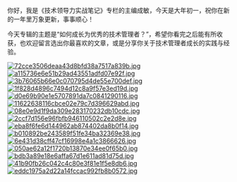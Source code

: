 你好，我是《技术领导力实战笔记》专栏的主编成敏，今天是大年初一，祝你在新的一年里万象更新，事事顺心！

今天专辑的主题是“如何成长为优秀的技术管理者？”，希望你看完之后能有所收获，也欢迎留言选出你最喜欢的文章，或是分享你关于技术管理者成长的实践与经验。

[![72cce3506deaa43d8bfd38a7517a839b.jpg][]][72cce3506deaa43d8bfd38a7517a839b.jpg 1]
[![a115736e6e51b29ad43551adfd07e92f.jpg][]][a115736e6e51b29ad43551adfd07e92f.jpg 1]
[![3b76065b66e0c070795d4de55e700def.jpg][]][3b76065b66e0c070795d4de55e700def.jpg 1]
[![1f828d4896c7494d12c8a9f57e3ed19d.jpg][]][1f828d4896c7494d12c8a9f57e3ed19d.jpg 1]
[![d0e69b90e1e5707891da7c0841290116.jpg][]][d0e69b90e1e5707891da7c0841290116.jpg 1]
[![11622638116cbce02e79c7d396629abd.jpg][]][11622638116cbce02e79c7d396629abd.jpg 1]
[![08e0e9d1f9da309e283170232db10cdc.jpg][]][08e0e9d1f9da309e283170232db10cdc.jpg 1]
[![2ccf7d156e96fbfb946110502c2e2d8e.jpg][]][2ccf7d156e96fbfb946110502c2e2d8e.jpg 1]
[![eba8f6fe6d144962ab874402da8b0f14.jpg][]][eba8f6fe6d144962ab874402da8b0f14.jpg 1]
[![b010892be243589f51fe34ba32369e38.jpg][]][b010892be243589f51fe34ba32369e38.jpg 1]
[![6e431d38cff47cf16998e4a1c3866626.jpg][]][6e431d38cff47cf16998e4a1c3866626.jpg 1]
[![050ae62a12f1720b13870e34ee0f65b0.jpg][]][050ae62a12f1720b13870e34ee0f65b0.jpg 1]
[![bdb3a89e18e6affa67d1e611ad81d75d.jpg][]][bdb3a89e18e6affa67d1e611ad81d75d.jpg 1]
[![41b90fb26c042c4c80e3f81e1f5e8db6.jpg][]][41b90fb26c042c4c80e3f81e1f5e8db6.jpg 1]
[![eddc1975a2d22a14fccac992fb8b0572.jpg][]][eddc1975a2d22a14fccac992fb8b0572.jpg 1]


[72cce3506deaa43d8bfd38a7517a839b.jpg]: https://static001.geekbang.org/resource/image/72/9b/72cce3506deaa43d8bfd38a7517a839b.jpg
[72cce3506deaa43d8bfd38a7517a839b.jpg 1]: https://time.geekbang.org/column/article/5765
[a115736e6e51b29ad43551adfd07e92f.jpg]: https://static001.geekbang.org/resource/image/a1/2f/a115736e6e51b29ad43551adfd07e92f.jpg
[a115736e6e51b29ad43551adfd07e92f.jpg 1]: https://time.geekbang.org/column/article/11829
[3b76065b66e0c070795d4de55e700def.jpg]: https://static001.geekbang.org/resource/image/3b/ef/3b76065b66e0c070795d4de55e700def.jpg
[3b76065b66e0c070795d4de55e700def.jpg 1]: https://time.geekbang.org/column/article/41315
[1f828d4896c7494d12c8a9f57e3ed19d.jpg]: https://static001.geekbang.org/resource/image/1f/9d/1f828d4896c7494d12c8a9f57e3ed19d.jpg
[1f828d4896c7494d12c8a9f57e3ed19d.jpg 1]: https://time.geekbang.org/column/article/41898
[d0e69b90e1e5707891da7c0841290116.jpg]: https://static001.geekbang.org/resource/image/d0/16/d0e69b90e1e5707891da7c0841290116.jpg
[d0e69b90e1e5707891da7c0841290116.jpg 1]: https://time.geekbang.org/column/article/65311
[11622638116cbce02e79c7d396629abd.jpg]: https://static001.geekbang.org/resource/image/11/bd/11622638116cbce02e79c7d396629abd.jpg
[11622638116cbce02e79c7d396629abd.jpg 1]: https://time.geekbang.org/column/article/69096
[08e0e9d1f9da309e283170232db10cdc.jpg]: https://static001.geekbang.org/resource/image/08/dc/08e0e9d1f9da309e283170232db10cdc.jpg
[08e0e9d1f9da309e283170232db10cdc.jpg 1]: https://time.geekbang.org/column/article/70873
[2ccf7d156e96fbfb946110502c2e2d8e.jpg]: https://static001.geekbang.org/resource/image/2c/8e/2ccf7d156e96fbfb946110502c2e2d8e.jpg
[2ccf7d156e96fbfb946110502c2e2d8e.jpg 1]: https://time.geekbang.org/column/article/71156
[eba8f6fe6d144962ab874402da8b0f14.jpg]: https://static001.geekbang.org/resource/image/eb/14/eba8f6fe6d144962ab874402da8b0f14.jpg
[eba8f6fe6d144962ab874402da8b0f14.jpg 1]: https://time.geekbang.org/column/article/73335
[b010892be243589f51fe34ba32369e38.jpg]: https://static001.geekbang.org/resource/image/b0/38/b010892be243589f51fe34ba32369e38.jpg
[b010892be243589f51fe34ba32369e38.jpg 1]: https://time.geekbang.org/column/article/73596
[6e431d38cff47cf16998e4a1c3866626.jpg]: https://static001.geekbang.org/resource/image/6e/26/6e431d38cff47cf16998e4a1c3866626.jpg
[6e431d38cff47cf16998e4a1c3866626.jpg 1]: https://time.geekbang.org/column/article/75727
[050ae62a12f1720b13870e34ee0f65b0.jpg]: https://static001.geekbang.org/resource/image/05/b0/050ae62a12f1720b13870e34ee0f65b0.jpg
[050ae62a12f1720b13870e34ee0f65b0.jpg 1]: https://time.geekbang.org/column/article/77303
[bdb3a89e18e6affa67d1e611ad81d75d.jpg]: https://static001.geekbang.org/resource/image/bd/5d/bdb3a89e18e6affa67d1e611ad81d75d.jpg
[bdb3a89e18e6affa67d1e611ad81d75d.jpg 1]: https://time.geekbang.org/column/article/77888
[41b90fb26c042c4c80e3f81e1f5e8db6.jpg]: https://static001.geekbang.org/resource/image/41/b6/41b90fb26c042c4c80e3f81e1f5e8db6.jpg
[41b90fb26c042c4c80e3f81e1f5e8db6.jpg 1]: https://time.geekbang.org/column/article/7674
[eddc1975a2d22a14fccac992fb8b0572.jpg]: https://static001.geekbang.org/resource/image/ed/72/eddc1975a2d22a14fccac992fb8b0572.jpg
[eddc1975a2d22a14fccac992fb8b0572.jpg 1]: https://time.geekbang.org/column/article/41650

